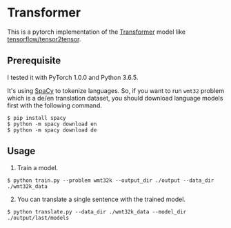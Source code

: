 
# Transformer

This is a pytorch implementation of the
[Transformer](https://arxiv.org/abs/1706.03762) model like
[tensorflow/tensor2tensor](https://github.com/tensorflow/tensor2tensor).

## Prerequisite

I tested it with PyTorch 1.0.0 and Python 3.6.5.

It's using [SpaCy](https://spacy.io/usage/) to tokenize languages. So, if you
want to run `wmt32` problem which is a de/en translation dataset, you should
download language models first with the following command.

```
$ pip install spacy
$ python -m spacy download en
$ python -m spacy download de
```

## Usage

1. Train a model.
```
$ python train.py --problem wmt32k --output_dir ./output --data_dir ./wmt32k_data
```

2. You can translate a single sentence with the trained model.
```
$ python translate.py --data_dir ./wmt32k_data --model_dir ./output/last/models
```
